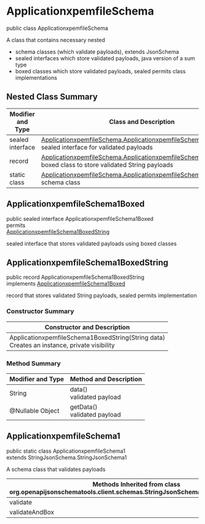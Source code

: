 # ApplicationxpemfileSchema
public class ApplicationxpemfileSchema<br>

A class that contains necessary nested
- schema classes (which validate payloads), extends JsonSchema
- sealed interfaces which store validated payloads, java version of a sum type
- boxed classes which store validated payloads, sealed permits class implementations

## Nested Class Summary
| Modifier and Type | Class and Description |
| ----------------- | ---------------------- |
| sealed interface | [ApplicationxpemfileSchema.ApplicationxpemfileSchema1Boxed](#applicationxpemfileschema1boxed)<br> sealed interface for validated payloads |
| record | [ApplicationxpemfileSchema.ApplicationxpemfileSchema1BoxedString](#applicationxpemfileschema1boxedstring)<br> boxed class to store validated String payloads |
| static class | [ApplicationxpemfileSchema.ApplicationxpemfileSchema1](#applicationxpemfileschema1)<br> schema class |

## ApplicationxpemfileSchema1Boxed
public sealed interface ApplicationxpemfileSchema1Boxed<br>
permits<br>
[ApplicationxpemfileSchema1BoxedString](#applicationxpemfileschema1boxedstring)

sealed interface that stores validated payloads using boxed classes

## ApplicationxpemfileSchema1BoxedString
public record ApplicationxpemfileSchema1BoxedString<br>
implements [ApplicationxpemfileSchema1Boxed](#applicationxpemfileschema1boxed)

record that stores validated String payloads, sealed permits implementation

### Constructor Summary
| Constructor and Description |
| --------------------------- |
| ApplicationxpemfileSchema1BoxedString(String data)<br>Creates an instance, private visibility |

### Method Summary
| Modifier and Type | Method and Description |
| ----------------- | ---------------------- |
| String | data()<br>validated payload |
| @Nullable Object | getData()<br>validated payload |

## ApplicationxpemfileSchema1
public static class ApplicationxpemfileSchema1<br>
extends StringJsonSchema.StringJsonSchema1

A schema class that validates payloads

| Methods Inherited from class org.openapijsonschematools.client.schemas.StringJsonSchema.StringJsonSchema1 |
| ------------------------------------------------------------------ |
| validate                                                           |
| validateAndBox                                                     |
